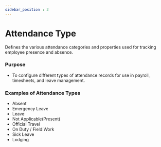 ```yaml
---
sidebar_position : 3
---
```


# Attendance Type

Defines the various attendance categories and properties used for tracking employee presence and absence.

### Purpose

  - To configure different types of attendance records for use in payroll, timesheets, and leave management.

### Examples of Attendance Types

  - Absent
  - Emergency Leave
  - Leave
  - Not Applicable(Present)
  - Official Travel
  - On Duty / Field Work
  - Sick Leave
  - Lodging